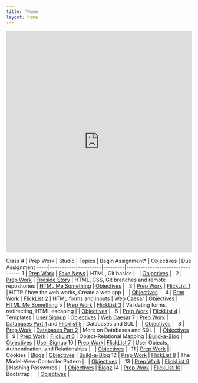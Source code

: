 ```yaml
---
title: 'Home'
layout: home
---
```


<div>
    <iframe
        src="https://calendar.google.com/calendar/b/1/embed?height=600&amp;wkst=1&amp;bgcolor=%23FFFFFF&amp;src=devetry.com_9bh7vhs81a0r8ncf5v2p5pot8c%40group.calendar.google.com&amp;color=%23691426&amp;ctz=America%2FDenver"
        style="border-width:0"
        width="100%"
        height="600px"
        frameborder="0"
        scrolling="no"
    >
        Loading...
    </iframe>
</div>

Class # | Prep Work | Studio | Topics | Begin Assignment\* | Objectives | Due Assignment
-----|-----------|----------|---------|---------------------------------
1 | [Prep Work](../class-prep/1/) | [Fake News](../studios/fake-news/) | HTML, Git basics | &nbsp; | [Objectives](../objectives/#class-1) | &nbsp; 
2 | [Prep Work](../class-prep/2/) | [Fireside Story](../studios/fireside-story/) | HTML, CSS, Git branches and remote repositories | [HTML Me Something](../assignments/html-me-something/) | [Objectives](../objectives/#class-2) | &nbsp;
3 | [Prep Work](../class-prep/3/) | [FlickList 1](../studios/flicklist/1/) | HTTP / how the web works, Create a web app | &nbsp; | [Objectives](../objectives/#class-3) | &nbsp;
4 | [Prep Work](../class-prep/4/) | [FlickList 2](../studios/flicklist/2/) | HTML forms and inputs | [Web Caesar](../assignments/web-caesar/) | [Objectives](../objectives/#class-4) | [HTML Me Something](../assignments/html-me-something/)
5 | [Prep Work](../class-prep/5/) | [FlickList 3](../studios/flicklist/3/) | Validating forms, redirecting, HTML escaping | | [Objectives](../objectives/#class-5) | &nbsp;
6 | [Prep Work](../class-prep/6/) | [FlickList 4](../studios/flicklist/4/) | Templates | [User Signup](../assignments/user-signup/) | [Objectives](../objectives/#class-6) | [Web Caesar](../assignments/web-caesar/)
7 | [Prep Work](../class-prep/7/) | [Databases Part 1](../studios/databases/1/) and [Flicklist 5](../studios/flicklist/5/) | Databases and SQL | &nbsp; | [Objectives](../objectives/#class-7) | &nbsp;
8 | [Prep Work](../class-prep/8/) | [Databases Part 2](../studios/databases/2/) | More on Databases and SQL | &nbsp; | [Objectives](../objectives/#class-8) | &nbsp;
9 | [Prep Work](../class-prep/9/) | [FlickList 6](../studios/flicklist/6/) | Object-Relational Mapping | [Build-a-Blog](../assignments/build-a-blog/) | [Objectives](../objectives/#class-9) | [User Signup](../assignments/user-signup/)
10 | [Prep Work](../class-prep/10/)| [FlickList 7](../studios/flicklist/7/) | User Objects, Authentication, and Relationships | &nbsp; | [Objectives](../objectives/#class-10) | &nbsp;
11 | [Prep Work](../class-prep/11/) | | Cookies | [Blogz](../assignments/blogz/) | [Objectives](../objectives/#class-11) | [Build-a-Blog](../assignments/build-a-blog/)
12 | [Prep Work](../class-prep/12/) | [FlickList 8](../studios/flicklist/8/) | The Model-View-Controller Pattern | &nbsp; | [Objectives](../objectives/#class-12) | &nbsp;
13 | [Prep Work](../class-prep/13/) | [FlickList 9](../studios/flicklist/9/) | Hashing Passwords | &nbsp; | [Objectives](../objectives/#class-13) | [Blogz](../assignments/blogz/)
14 | [Prep Work](../class-prep/14/) | [FlickList 10](../studios/flicklist/10/)| Bootstrap | &nbsp; | [Objectives](../objectives/#class-14) | &nbsp;
